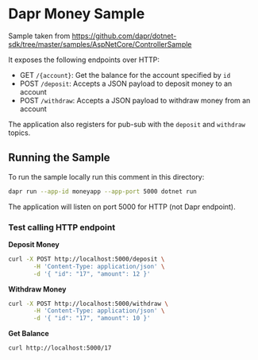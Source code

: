 # Dapr Money Sample

Sample taken from https://github.com/dapr/dotnet-sdk/tree/master/samples/AspNetCore/ControllerSample

It exposes the following endpoints over HTTP:
 - GET `/{account}`: Get the balance for the account specified by `id`
 - POST `/deposit`: Accepts a JSON payload to deposit money to an account
 - POST `/withdraw`: Accepts a JSON payload to withdraw money from an account

The application also registers for pub-sub with the `deposit` and `withdraw` topics.

## Running the Sample

 To run the sample locally run this comment in this directory:

 ```sh
 dapr run --app-id moneyapp --app-port 5000 dotnet run
 ```

 The application will listen on port 5000 for HTTP (not Dapr endpoint).

### Test calling HTTP endpoint

**Deposit Money**

 ```sh
curl -X POST http://localhost:5000/deposit \
        -H 'Content-Type: application/json' \
        -d '{ "id": "17", "amount": 12 }'
 ```

**Withdraw Money**

 ```sh
curl -X POST http://localhost:5000/withdraw \
        -H 'Content-Type: application/json' \
        -d '{ "id": "17", "amount": 10 }'
 ```

**Get Balance**

```sh
curl http://localhost:5000/17
```